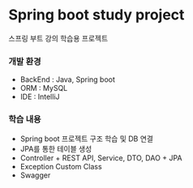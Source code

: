 # Spring boot study project
스프링 부트 강의 학습용 프로젝트

### 개발 환경
- BackEnd : Java, Spring boot
- ORM : MySQL
- IDE : IntelliJ


### 학습 내용
- Spring boot 프로젝트 구조 학습 및 DB 연결
- JPA를 통한 테이블 생성
- Controller + REST API, Service, DTO, DAO + JPA
- Exception Custom Class
- Swagger

